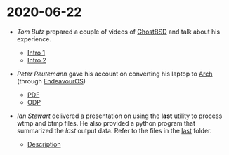 # 2020-06-22

* *Tom Butz* prepared a couple of videos of [GhostBSD](http://ghostbsd.org/)
  and talk about his experience.

  * [Intro 1](ghostbsd/GHOSTBSD_INTRO-1.mp4)
  * [Intro 2](ghostbsd/GHOSTBSD_INTRO-2.mp4)

* *Peter Reutemann* gave his account on converting his laptop to
  [Arch](https://www.archlinux.org/) (through [EndeavourOS](https://endeavouros.com/))

  * [PDF](endeavouros/EndeavourOS.pdf)
  * [ODP](endeavouros/EndeavourOS.odp)

* *Ian Stewart* delivered a presentation on using the **last** utility to process wtmp
and btmp files. He also provided a python program that summarized the *last* output data.
Refer to the files in the [last](last) folder.

  * [Description](last/README.md)
